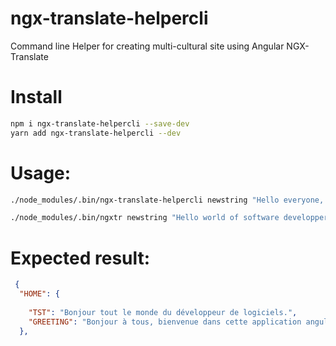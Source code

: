 # ngx-translate-helpercli
Command line Helper for creating multi-cultural site using Angular NGX-Translate

# Install
```sh
npm i ngx-translate-helpercli --save-dev
yarn add ngx-translate-helpercli --dev

```

# Usage: 
```sh
./node_modules/.bin/ngx-translate-helpercli newstring "Hello everyone, welcome to this Angular application showing up translating mastery."    "HOME.GREETING"

./node_modules/.bin/ngxtr newstring "Hello world of software developper."    "HOME.TST" 
```

# Expected result:
```json
 {
  "HOME": {
   
    "TST": "Bonjour tout le monde du développeur de logiciels.",
    "GREETING": "Bonjour à tous, bienvenue dans cette application angulaire présentant la maîtrise de la traduction."
  },
  ```